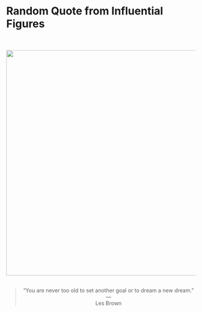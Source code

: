 # Random Quote from Influential Figures

<div align="center">
  <br>
  <br>
  <a href="https://en.wikipedia.org/wiki/Les_Brown_(politician)" title="Les Brown (politician) - Wikipedia"><img src="https://upload.wikimedia.org/wikipedia/commons/9/91/Les_Brown_speaking.jpg" width="600px"></a>
  <br>
  <br>
  <blockquote>&ldquo;You are never too old to set another goal or to dream a new dream.&rdquo; &mdash; <footer>Les Brown</footer></blockquote>
</div>
  